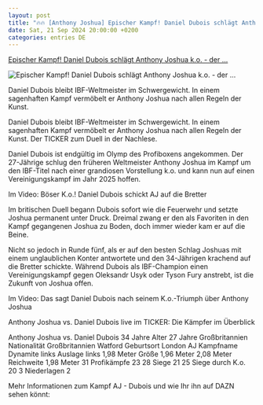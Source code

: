 ```yaml
---
layout: post
title: "🔥🔥 [Anthony Joshua] Epischer Kampf! Daniel Dubois schlägt Anthony Joshua k.o. - der ..."
date: Sat, 21 Sep 2024 20:00:00 +0200
categories: entries DE
---
```

[Epischer Kampf! Daniel Dubois schlägt Anthony Joshua k.o. - der ...](https://www.dazn.com/de-DE/news/boxen/anthony-joshua-aj-daniel-dubois-live-ticker-boxkampf-samstag-21-9/7890dbbp6g2d1otdv0u1om1wr)

![Epischer Kampf! Daniel Dubois schlägt Anthony Joshua k.o. - der ...](https://images.daznservices.com/di/library/DAZN_News/81/9d/dubois-202240921-ftr_q0a1ehm1p8gn1aj73xt8fwlej.jpg?t=456266898)

Daniel Dubois bleibt IBF-Weltmeister im Schwergewicht. In einem sagenhaften Kampf vermöbelt er Anthony Joshua nach allen Regeln der Kunst.

Daniel Dubois bleibt IBF-Weltmeister im Schwergewicht. In einem sagenhaften Kampf vermöbelt er Anthony Joshua nach allen Regeln der Kunst. Der TICKER zum Duell in der Nachlese.

Daniel Dubois ist endgültig im Olymp des Profiboxens angekommen. Der 27-Jährige schlug den früheren Weltmeister Anthony Joshua im Kampf um den IBF-Titel nach einer grandiosen Vorstellung k.o. und kann nun auf einen Vereinigungskampf im Jahr 2025 hoffen.

Im Video: Böser K.o.! Daniel Dubois schickt AJ auf die Bretter

Im britischen Duell begann Dubois sofort wie die Feuerwehr und setzte Joshua permanent unter Druck. Dreimal zwang er den als Favoriten in den Kampf gegangenen Joshua zu Boden, doch immer wieder kam er auf die Beine.

Nicht so jedoch in Runde fünf, als er auf den besten Schlag Joshuas mit einem unglaublichen Konter antwortete und den 34-Jährigen krachend auf die Bretter schickte. Während Dubois als IBF-Champion einen Vereinigungskampf gegen Oleksandr Usyk oder Tyson Fury anstrebt, ist die Zukunft von Joshua offen.

Im Video: Das sagt Daniel Dubois nach seinem K.o.-Triumph über Anthony Joshua

Anthony Joshua vs. Daniel Dubois live im TICKER: Die Kämpfer im Überblick

Anthony Joshua vs. Daniel Dubois 34 Jahre Alter 27 Jahre Großbritannien Nationalität Großbritannien Watford Geburtsort London AJ Kampfname Dynamite links Auslage links 1,98 Meter Größe 1,96 Meter 2,08 Meter Reichweite 1,98 Meter 31 Profikämpfe 23 28 Siege 21 25 Siege durch K.o. 20 3 Niederlagen 2

Mehr Informationen zum Kampf AJ - Dubois und wie Ihr ihn auf DAZN sehen könnt:

